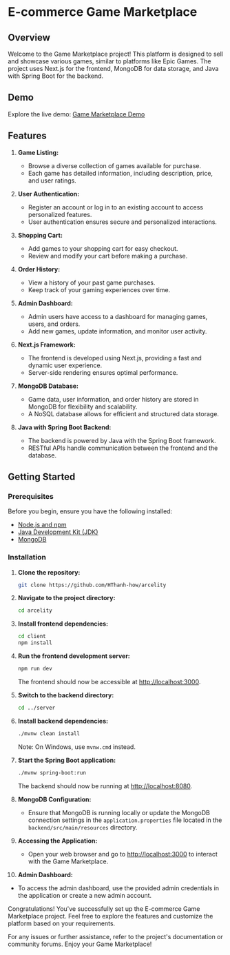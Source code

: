 # E-commerce Game Marketplace 

## Overview

Welcome to the Game Marketplace project! This platform is designed to sell and showcase various games, similar to platforms like Epic Games. The project uses Next.js for the frontend, MongoDB for data storage, and Java with Spring Boot for the backend.

## Demo

Explore the live demo: [Game Marketplace Demo](https://arcelity.vercel.app/)

## Features

1. **Game Listing:**
   - Browse a diverse collection of games available for purchase.
   - Each game has detailed information, including description, price, and user ratings.

2. **User Authentication:**
   - Register an account or log in to an existing account to access personalized features.
   - User authentication ensures secure and personalized interactions.

3. **Shopping Cart:**
   - Add games to your shopping cart for easy checkout.
   - Review and modify your cart before making a purchase.

4. **Order History:**
   - View a history of your past game purchases.
   - Keep track of your gaming experiences over time.

5. **Admin Dashboard:**
   - Admin users have access to a dashboard for managing games, users, and orders.
   - Add new games, update information, and monitor user activity.

6. **Next.js Framework:**
   - The frontend is developed using Next.js, providing a fast and dynamic user experience.
   - Server-side rendering ensures optimal performance.

7. **MongoDB Database:**
   - Game data, user information, and order history are stored in MongoDB for flexibility and scalability.
   - A NoSQL database allows for efficient and structured data storage.

8. **Java with Spring Boot Backend:**
   - The backend is powered by Java with the Spring Boot framework.
   - RESTful APIs handle communication between the frontend and the database.

## Getting Started

### Prerequisites

Before you begin, ensure you have the following installed:

- [Node.js and npm](https://nodejs.org/)
- [Java Development Kit (JDK)](https://www.oracle.com/java/technologies/javase-downloads.html)
- [MongoDB](https://www.mongodb.com/try/download/community)

### Installation

1. **Clone the repository:**

   ```bash
   git clone https://github.com/HThanh-how/arcelity


2. **Navigate to the project directory:**

   ```bash
   cd arcelity
   ```

3. **Install frontend dependencies:**

   ```bash
   cd client
   npm install
   ```

4. **Run the frontend development server:**

   ```bash
   npm run dev
   ```

   The frontend should now be accessible at [http://localhost:3000](http://localhost:3000).

5. **Switch to the backend directory:**

   ```bash
   cd ../server
   ```

6. **Install backend dependencies:**

   ```bash
   ./mvnw clean install
   ```

   Note: On Windows, use `mvnw.cmd` instead.

7. **Start the Spring Boot application:**

   ```bash
   ./mvnw spring-boot:run
   ```

   The backend should now be running at [http://localhost:8080](http://localhost:8080).

8. **MongoDB Configuration:**

   - Ensure that MongoDB is running locally or update the MongoDB connection settings in the `application.properties` file located in the `backend/src/main/resources` directory.

9. **Accessing the Application:**

   - Open your web browser and go to [http://localhost:3000](http://localhost:3000) to interact with the Game Marketplace.

10. **Admin Dashboard:**

   - To access the admin dashboard, use the provided admin credentials in the application or create a new admin account.

Congratulations! You've successfully set up the E-commerce Game Marketplace project. Feel free to explore the features and customize the platform based on your requirements.

For any issues or further assistance, refer to the project's documentation or community forums. Enjoy your Game Marketplace!